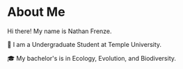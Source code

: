 # About Me

Hi there! My name is Nathan Frenze. 

💼 I am a Undergraduate Student at Temple University. 

🎓 My bachelor's is in Ecology, Evolution, and Biodiversity.

